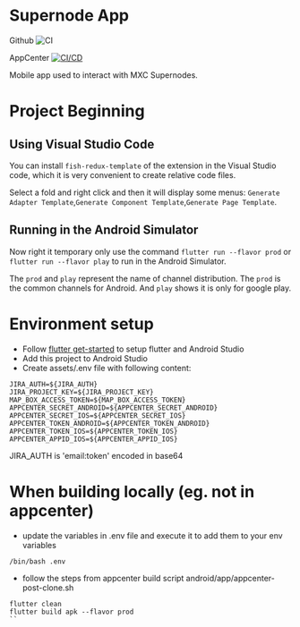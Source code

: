 # Supernode App

Github ![CI](https://github.com/mxc-foundation/supernode-app/workflows/CI/badge.svg)

AppCenter [![CI/CD](https://build.appcenter.ms/v0.1/apps/8db186c7-c9e6-4fcd-9ebf-0e7a3b536dcc/branches/master/badge)](https://appcenter.ms)


Mobile app used to interact with MXC Supernodes.

# Project Beginning

## Using Visual Studio Code

You can install `fish-redux-template` of the extension in the Visual Studio code, which it is very convenient to create relative code files.

Select a fold and right click and then it will display some menus: `Generate Adapter Template`,`Generate Component Template`,`Generate Page Template`.

## Running in the Android Simulator

Now right it temporary only use the command `flutter run --flavor prod` or `flutter run --flavor play` to run in the Android Simulator.

The `prod` and `play` represent the name of channel distribution. The `prod` is the common channels for Android. And `play` shows it is only for google play.

# Environment setup
- Follow [flutter get-started](https://flutter.dev/docs/get-started/install) to setup flutter and Android Studio
- Add this project to Android Studio
- Create assets/.env file with following content:
```
JIRA_AUTH=${JIRA_AUTH}
JIRA_PROJECT_KEY=${JIRA_PROJECT_KEY}
MAP_BOX_ACCESS_TOKEN=${MAP_BOX_ACCESS_TOKEN}
APPCENTER_SECRET_ANDROID=${APPCENTER_SECRET_ANDROID}
APPCENTER_SECRET_IOS=${APPCENTER_SECRET_IOS}
APPCENTER_TOKEN_ANDROID=${APPCENTER_TOKEN_ANDROID}
APPCENTER_TOKEN_IOS=${APPCENTER_TOKEN_IOS}
APPCENTER_APPID_IOS=${APPCENTER_APPID_IOS}
```
JIRA_AUTH is 'email:token' encoded in base64

# When building locally (eg. not in appcenter)
- update the variables in .env file and execute it to add them to your env variables
```
/bin/bash .env
```

- follow the steps from appcenter build script android/app/appcenter-post-clone.sh
```
flutter clean
flutter build apk --flavor prod
``
